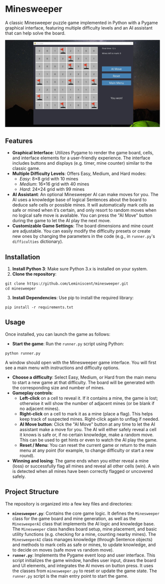 # Minesweeper

A classic Minesweeper puzzle game implemented in Python with a Pygame graphical interface, featuring multiple difficulty levels and an AI assistant that can help solve the board.

![Minesweeper_Screenshot](minesweeper_screenshot.webp)

## Features

- **Graphical Interface**: Utilizes Pygame to render the game board, cells, and interface elements for a user-friendly experience. The interface includes buttons and displays (e.g. timer, mine counter) similar to the classic game.
- **Multiple Difficulty Levels**: Offers Easy, Medium, and Hard modes:
  - *Easy*: 8×8 grid with 10 mines
  - *Medium*: 16×16 grid with 40 mines
  - *Hard*: 24×24 grid with 99 mines
- **AI Assistant**: An optional Minesweeper AI can make moves for you. The AI uses a knowledge base of logical Sentences about the board to deduce safe cells or possible mines. It will automatically mark cells as safe or mined when it’s certain, and only resort to random moves when no logical safe move is available. You can press the "AI Move" button during the game to let the AI play the next move.
- **Customizable Game Settings**: The board dimensions and mine count are adjustable. You can easily modify the difficulty presets or create new ones by changing the parameters in the code (e.g., in `runner.py`'s `difficulties` dictionary).

## Installation

1. **Install Python 3**: Make sure Python 3.x is installed on your system.
2. **Clone the repository**:
```
git clone https://github.com/Leminiscent/minesweeper.git
cd minesweeper
```
3. **Install Dependencies**: Use pip to install the required library:
```
pip install -r requirements.txt
```

## Usage

Once installed, you can launch the game as follows:
- **Start the game**: Run the `runner.py` script using Python:
```
python runner.py
```
A window should open with the Minesweeper game interface. You will first see a main menu with instructions and difficulty options.
- **Choose a difficulty**: Select Easy, Medium, or Hard from the main menu to start a new game at that difficulty. The board will be generated with the corresponding size and number of mines.
- **Gameplay controls**:
  - **Left-click** on a cell to reveal it. If it contains a mine, the game is lost; otherwise it will show the number of adjacent mines (or be blank if no adjacent mines).
  - **Right-click** on a cell to mark it as a mine (place a flag). This helps keep track of suspected mines. Right-click again to unflag if needed.
  - **AI Move button**: Click the "AI Move" button at any time to let the AI assistant make a move for you. The AI will either safely reveal a cell it knows is safe or, if no certain knowledge, make a random move. This can be used to get hints or even to watch the AI play the game.
  - **Reset / Menu**: You can reset the current game or return to the main menu at any point (for example, to change difficulty or start a new round).
- **Winning and losing**: The game ends when you either reveal a mine (loss) or successfully flag all mines and reveal all other cells (win). A win is detected when all mines have been correctly flagged or uncovered safely.

## Project Structure

The repository is organized into a few key files and directories:
- **`minesweeper.py`**: Contains the core game logic. It defines the `Minesweeper` class for the game board and mine generation, as well as the `MinesweeperAI` class that implements the AI logic and knowledge base. The `Minesweeper` class handles board setup, mine placement, and basic utility functions (e.g. checking for a mine, counting nearby mines). The `MinesweeperAI` class manages knowledge (through Sentence objects) and methods to mark cells as safe or mines, to update knowledge, and to decide on moves (safe move vs random move).
- **`runner.py`**: Implements the Pygame event loop and user interface. This script initializes the game window, handles user input, draws the board and UI elements, and integrates the AI moves on button press. It uses the classes from `minesweeper.py` to reset or update the game state. The `runner.py` script is the main entry point to start the game.
